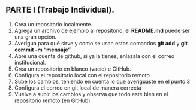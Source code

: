 ## PARTE I (Trabajo Individual). 

1.	Crea un repositorio localmente.
3.	Agrega un archivo de ejemplo al repositorio, el **README.md** puede ser una gran opción.
4.	Averigua para qué sirve y como se usan estos comandos **git add** y **git commit -m “mensaje”**
5. Abre una cuenta de github, si ya la tienes, enlazala con el correo institucional.
6.	Crea un repositorio en blanco (vacío) e GitHub.   
6.	Configura el repositorio local con el repositorio remoto.
7.	Sube los cambios, teniendo en cuenta lo que averiguaste en el punto 3
8.	Configura el correo en git local de manera correcta
9.	Vuelve a subir los cambios y observa que todo esté bien en el repositorio remoto (en GitHub).



